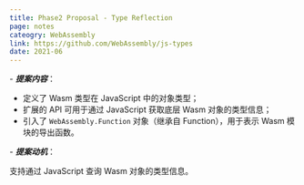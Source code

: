 ```yaml
---
title: Phase2 Proposal - Type Reflection
page: notes
cateogry: WebAssembly
link: https://github.com/WebAssembly/js-types
date: 2021-06
---
```


\- ***提案内容***：

* 定义了 Wasm 类型在 JavaScript 中的对象类型；
* 扩展的 API 可用于通过 JavaScript 获取底层 Wasm 对象的类型信息；
* 引入了 `WebAssembly.Function` 对象（继承自 Function），用于表示 Wasm 模块的导出函数。

\- ***提案动机***：

支持通过 JavaScript 查询 Wasm 对象的类型信息。
